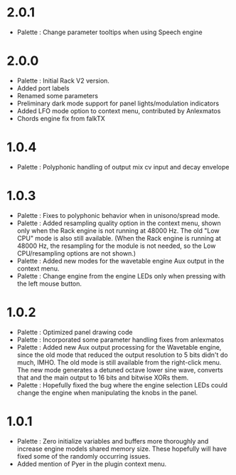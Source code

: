 # 2.0.1

- Palette : Change parameter tooltips when using Speech engine

# 2.0.0

- Palette : Initial Rack V2 version.
- Added port labels
- Renamed some parameters
- Preliminary dark mode support for panel lights/modulation indicators
- Added LFO mode option to context menu, contributed by Anlexmatos
- Chords engine fix from falkTX

# 1.0.4

- Palette : Polyphonic handling of output mix cv input and decay envelope

# 1.0.3

- Palette : Fixes to polyphonic behavior when in unisono/spread mode.
- Palette : Added resampling quality option in the context menu, shown only when the Rack engine is not running at 48000 Hz. The old "Low CPU" mode is also still available. (When the Rack engine is running at 48000 Hz, the resampling for the module is not needed, so the Low CPU/resampling options are not shown.)
- Palette : Added new modes for the wavetable engine Aux output in the context menu.
- Palette : Change engine from the engine LEDs only when pressing with the left mouse button.

# 1.0.2

- Palette : Optimized panel drawing code
- Palette : Incorporated some parameter handling fixes from anlexmatos
- Palette : Added new Aux output processing for the Wavetable engine, since the old mode that reduced the output
  resolution to 5 bits didn't do much, IMHO. The old mode is still available from the right-click menu. 
  The new mode generates a detuned octave lower sine wave, converts that and the main output to 16 bits and bitwise XORs them.
- Palette : Hopefully fixed the bug where the engine selection LEDs could change the engine when manipulating the
  knobs in the panel.
# 1.0.1

- Palette : Zero initialize variables and buffers more thoroughly and increase engine models shared           memory size. These hopefully will have fixed some of the randomly occurring issues.
- Added mention of Pyer in the plugin context menu.
